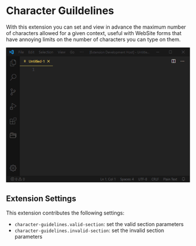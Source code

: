 # Character Guildelines

With this extension you can set and view in advance the maximum number of characters allowed for a given context, useful with WebSite forms that have annoying limits on the number of characters you can type on them.

![demo](resources/demo.gif)

## Extension Settings

This extension contributes the following settings:

* `character-guidelines.valid-section`: set the valid section parameters
* `character-guidelines.invalid-section`: set the invalid section parameters
